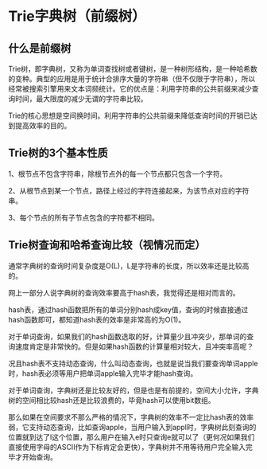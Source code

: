 # Trie字典树（前缀树）

## 什么是前缀树

Trie树，即字典树，又称为单词查找树或者键树，是一种树形结构，是一种哈希数的变种。典型的应用是用于统计合排序大量的字符串（但不仅限于字符串），所以经常被搜索引擎用来文本词频统计。它的优点是：利用字符串的公共前缀来减少查询时间，最大限度的减少无谓的字符串比较。

Trie的核心思想是空间换时间。利用字符串的公共前缀来降低查询时间的开销已达到提高效率的目的。



## Trie树的3个基本性质

1、根节点不包含字符串，除根节点外的每一个节点都只包含一个字符。

2、从根节点到某一个节点，路径上经过的字符连接起来，为该节点对应的字符串。

3、每个节点的所有子节点包含的字符都不相同。



## Trie树查询和哈希查询比较（视情况而定）

通常字典树的查询时间复杂度是O(L)，L是字符串的长度，所以效率还是比较高的。

网上一部分人说字典树的查询效率要高于hash表，我觉得还是相对而言的。

hash表，通过hash函数把所有的单词分别hash成key值，查询的时候直接通过hash函数即可，都知道hash表的效率是非常高的为O(1)。

对于单词查询，如果我们的hash函数选取的好，计算量少且冲突少，那单词的查询速度肯定是非常快的。但是如果hash函数的计算量相对较大，且冲突率高呢？

况且hash表不支持动态查询，什么叫动态查询，也就是说当我们要查询单词apple时，hash表必须等用户把单词apple输入完毕才能hash查询。

对于单词查询，字典树还是比较友好的，但是也是有前提的，空间大小允许，字典树的空间相比较hash还是比较浪费的，毕竟hash可以使用bit数组。

那么如果在空间要求不那么严格的情况下，字典树的效率不一定比hash表的效率弱，它支持动态查询，比如查询apple，当用户输入到appl时，字典树此刻查询的位置就到达了l这个位置，那么用户在输入e时只查询e就可以了（更何况如果我们直接使用字母的ASCII作为下标肯定会更快），字典树并不用等待用户完全输入完毕才开始查询。

